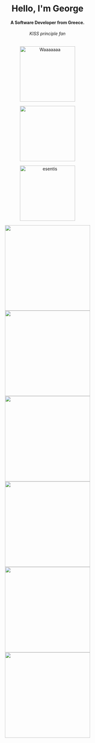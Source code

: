 <h1 align="center">Hello, I'm George</h1>

<h4 align="center">A Software Developer from Greece.</h3>

<h6 align="center">KISS principle fan</h6>
<p align="center">
<img src="./images/esentis_small.gif" heigth="200" width="180" alt="Waaaaaaa" />
</p>
<p align="center">
<a href="https://stackoverflow.com/users/12413404/esentis?tab=profile">
  <img width="180" src="https://github-readme-stackoverflow.vercel.app/?userID=12413404&layout=compact&theme=dark" />
</a>
</p>
<a href="https://pub.dev/publishers/esentis.dev/packages">
<p align="center"> <img width="180" src="https://img.shields.io/badge/Published-Libraries-0175ca?style=for-the-badge&logo=flutter" alt="esentis" /> </p>
<a/>

<p align="center">
<a href="https://github.com/esentis/Flutter-Movies-Application">
  <img width="278" src="https://denvercoder1-github-readme-stats.vercel.app/api/pin/?username=esentis&repo=Flutter-Movies-Application&theme=github_dark" />
</a>
<a href="https://github.com/esentis/string_extensions">
  <img width="278"  src="https://denvercoder1-github-readme-stats.vercel.app/api/pin/?username=esentis&repo=string_extensions&theme=github_dark" />
</a>
<a href="https://github.com/esentis/load_switch">
  <img width="278"  src="https://denvercoder1-github-readme-stats.vercel.app/api/pin/?username=esentis&repo=load_switch&theme=github_dark" />
</a>
<a href="https://github.com/esentis/multiple_search_selection">
  <img width="278"   src="https://denvercoder1-github-readme-stats.vercel.app/api/pin/?username=esentis&repo=multiple_search_selection&theme=github_dark" />
</a>
<a href="https://github.com/esentis/photocanvas">
  <img width="278"   src="https://denvercoder1-github-readme-stats.vercel.app/api/pin/?username=esentis&repo=photocanvas&theme=github_dark" />
</a>
<a href="https://github.com/esentis/infinite_grouped_list">
  <img width="278"  src="https://denvercoder1-github-readme-stats.vercel.app/api/pin/?username=esentis&repo=infinite_grouped_list&theme=github_dark" />
</a>
</p>
